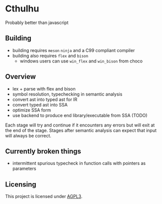# Cthulhu

Probably better than javascript

## Building
* building requires `meson` `ninja` and a C99 compliant compiler
* building also requires `flex` and `bison`
    - windows users can use `win_flex` and `win_bison` from choco

## Overview

* lex + parse with flex and bison
* symbol resolution, typechecking in semantic analysis
* convert ast into typed ast for IR
* convert typed ast into SSA
* optimize SSA form
* use backend to produce end library/executable from SSA (TODO)

Each stage will try and continue if it encounters any errors but will exit at the end of the stage.
Stages after semantic analysis can expect that input will always be correct.

## Currently broken things
* intermittent spurious typecheck in function calls with pointers as parameters

## Licensing

This project is licensed under [AGPL3](./LICENSE).

